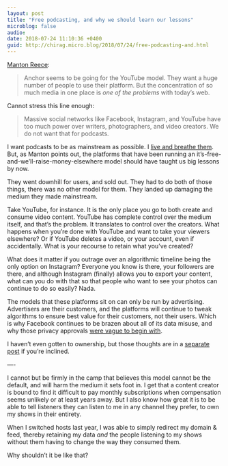 ```yaml
---
layout: post
title: "Free podcasting, and why we should learn our lessons"
microblog: false
audio: 
date: 2018-07-24 11:10:36 +0400
guid: http://chirag.micro.blog/2018/07/24/free-podcasting-and.html
---
```

[Manton Reece](https://www.manton.org/2018/07/23/anchor-on-free.html):

> Anchor seems to be going for the YouTube model. They want a huge number of people to use their platform. But the concentration of so much media in one place is _one of the problems_ with today’s web. 

Cannot stress this line enough:
> Massive social networks like Facebook, Instagram, and YouTube have too much power over writers, photographers, and video creators. We do not want that for podcasts.

I want podcasts to be as mainstream as possible. I [live and breathe them](https://amaeya.fm). But, as Manton points out, the platforms that have been running an it’s-free-and-we’ll-raise-money-elsewhere model should have taught us big lessons by now. 

They went downhill for users, and sold out. They had to do both of those things, there was no other model for them. They landed up damaging the medium they made mainstream.

Take YouTube, for instance. It is the only place you go to both create and consume video content. YouTube has complete control over the medium itself, and that’s the problem. It translates to control over the creators. What happens when you’re done with YouTube and want to take your viewers elsewhere? Or if YouTube deletes a video, or your account, even if accidentally. What is your recourse to retain what you’ve created?

What does it matter if you outrage over an algorithmic timeline being the only option on Instagram? Everyone you know is there, your followers are there, and although Instagram (finally) allows you to export your content, what can you do with that so that people who want to see your photos can continue to do so easily? Nada.

The models that these platforms sit on can only be run by advertising. Advertisers are their customers, and the platforms will continue to tweak algorithms to ensure best value for their customers, not their users. Which is why Facebook continues to be brazen about all of its data misuse, and why those privacy approvals [were vague to begin with](https://techtree.show/5).

I haven’t even gotten to ownership, but those thoughts are in a [separate post](http://www.chirag.biz/2018/07/12/social-media-actually.html) if you’re inclined.

—-

I cannot but be firmly in the camp that believes this model cannot be the default, and will harm the medium it sets foot in. I get that a content creator is bound to find it difficult to pay monthly subscriptions when compensation seems unlikely or at least years away. But I also know how great it is to be able to tell listeners they can listen to me in any channel they prefer, to own my shows in their entirety. 

When I switched hosts last year, I was able to simply redirect my domain & feed, thereby retaining my data _and_ the people listening to my shows without them having to change the way they consumed them.

Why shouldn’t it be like that? 
